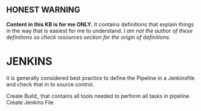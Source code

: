 ## **HONEST WARNING**
**Content in this KB is for me ONLY.**
It contains definitions that explain things in the way that is easiest for me to understand.
_I am not the author of these definitions so check resources section for the origin of definitions._ 


# JENKINS

it is generally considered best practice to define the Pipeline in a Jenkinsfile and check that in to source control.

Create Build_ that contains all tools needed to perform all tasks in pipeline
Create Jenkins File